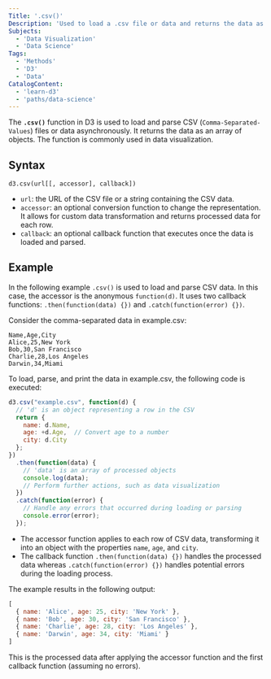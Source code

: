 ```yaml
---
Title: '.csv()'
Description: 'Used to load a .csv file or data and returns the data as an array of objects.'
Subjects:
  - 'Data Visualization'
  - 'Data Science'
Tags:
  - 'Methods'
  - 'D3'
  - 'Data'
CatalogContent:
  - 'learn-d3'
  - 'paths/data-science'
---
```


The **`.csv()`** function in D3 is used to load and parse CSV (`Comma-Separated-Values`) files or data asynchronously. It returns the data as an array of objects. The function is commonly used in data visualization.

## Syntax

```pseudo
d3.csv(url[[, accessor], callback])
```

- `url`: the URL of the CSV file or a string containing the CSV data.
- `accessor`: an optional conversion function to change the representation. It allows for custom data transformation and returns processed data for each row.
- `callback`: an optional callback function that executes once the data is loaded and parsed.

## Example

In the following example `.csv()` is used to load and parse CSV data. In this case, the accessor is the anonymous `function(d)`. It uses two callback functions: `.then(function(data) {})` and `.catch(function(error) {})`.

Consider the comma-separated data in example.csv:

```
Name,Age,City
Alice,25,New York
Bob,30,San Francisco
Charlie,28,Los Angeles
Darwin,34,Miami
```

To load, parse, and print the data in example.csv, the following code is executed:

```js
d3.csv("example.csv", function(d) {
  // 'd' is an object representing a row in the CSV
  return {
    name: d.Name,
    age: +d.Age,  // Convert age to a number
    city: d.City
  };
})
  .then(function(data) {
    // 'data' is an array of processed objects
    console.log(data);
    // Perform further actions, such as data visualization
  })
  .catch(function(error) {
    // Handle any errors that occurred during loading or parsing
    console.error(error);
  });
```

- The accessor function applies to each row of CSV data, transforming it into an object with the properties `name`, `age`, and `city`.
- The callback function `.then(function(data) {})` handles the processed data whereas `.catch(function(error) {})` handles potential errors during the loading process.


The example results in the following output:

```js
[
  { name: 'Alice', age: 25, city: 'New York' },
  { name: 'Bob', age: 30, city: 'San Francisco' },
  { name: 'Charlie', age: 28, city: 'Los Angeles' },
  { name: 'Darwin', age: 34, city: 'Miami' }
]
```
This is the processed data after applying the accessor function and the first callback function (assuming no errors).
